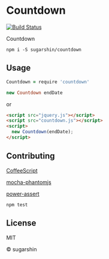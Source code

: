 # Countdown

[![Build Status](https://travis-ci.org/sugarshin/countdown.svg?branch=master)](https://travis-ci.org/sugarshin/countdown)

Countdown

```shell
npm i -S sugarshin/countdown
```

## Usage

```coffeescript
Countdown = require 'countdown'

new Countdown endDate
```

or

```html
<script src="jquery.js"></script>
<script src="countdown.js"></script>
<script>
  new Countdown(endDate);
</script>
```

## Contributing

[CoffeeScript](//coffeescript.org/)

[mocha-phantomjs](//github.com/metaskills/mocha-phantomjs)

[power-assert](//github.com/twada/power-assert)

```shell
npm test
```

## License

MIT

© sugarshin
